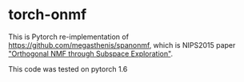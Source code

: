 # torch-onmf
This is Pytorch re-implementation of https://github.com/megasthenis/spanonmf, which is NIPS2015 paper ["Orthogonal NMF through Subspace Exploration"](https://papers.nips.cc/paper/2015/hash/eae27d77ca20db309e056e3d2dcd7d69-Abstract.html).<br>

This code was tested on pytorch 1.6 
